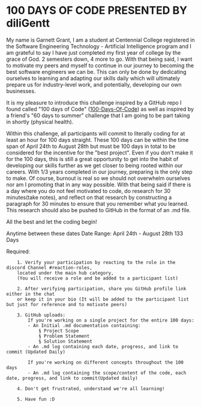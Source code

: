 # 100 DAYS OF CODE PRESENTED BY diliGentt

My name is Garnett Grant, I am a student at Centennial College registered in the Software Engineering Technology - Artificial Intelligence program and I am grateful to say I have just completed my first year of college by the grace of God. 2 semesters down, 4 more to go. With that being said, I want to motivate my peers and myself to continue in our journey to becoming the best software engineers we can be. This can only be done by dedicating ourselves to learning and adapting our skills daily which will ultimately prepare us for industry-level work, and potentially, developing our own businesses. 

It is my pleasure to introduce this challenge inspired by a GitHub repo I found called "100 days of Code" (<a href="https://github.com/kallaway/100-days-of-code">100-Days-Of-Code</a>) as well as inspired by a friend's "60 days to summer" challenge that I am going to be part taking in shortly (physical health).

Within this challenge, all participants will commit to literally coding for at least an hour for 100 days straight. These 100 days can be within the time span of April 24th to August 28th but must be 100 days  in total to be considered for the incentive for the "best project". Even if you don't make it for the 100 days, this is still a great opportunity to get into the habit of developing our skills further as we get closer to being rooted within our careers. With 1/3 years completed in our journey, preparing is the only step to make. Of course, burnout is real so we should not overwhelm ourselves nor am I promoting that in any way possible. With that being said if there is a day where you do not feel motivated to code, do research for 30 minutes(take notes), and reflect on that research by constructing a paragraph for 30 minutes to ensure that you remember what you learned. This research should also be pushed to GitHub in the format of an .md file.


All the best and let the coding begin!


Anytime between these dates
Date Range: April 24th - August 28th 
                      133 Days

Required:     

```
	1. Verify your participation by reacting to the role in the discord Channel #reaction-roles, 
	located under the main hub category,
	(You will receive a role and be added to a participant list)
	
	2. After verifying participation, share you GitHub profile link either in the chat 
	or keep it in your bio (It will be added to the participant list but just for reference and to motivate peers)
	
	3. GitHub uploads:
		If you're working on a single project for the entire 100 days:
		- An Initial .md documentation containing: 
			§ Project Scope
			§ Problem Statement
			§ Solution Statement
		- An .md log containing each date, progress, and link to commit (Updated Daily)
		
		If you're working on different concepts throughout the 100 days
		- An .md log containing the scope/content of the code, each date, progress, and link to commit(Updated daily)
		
	4. Don't get frustrated, understand we're all learning!
	
	5. Have fun :D

```
